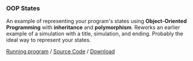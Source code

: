### OOP States

An example of representing your program's states using **Object-Oriented Programming** with **inheritance** and **polymorphism**. Reworks an earlier example of a simulation with a title, simulation, and ending. Probably the ideal way to represent your states.

[Running program](https://pippinbarr.github.io/cc/1/examples/structure/oop-states/) / [Source Code](https://github.com/pippinbarr/cart253-2020/tree/master/examples/structure/oop-states) / [Download](https://pippinbarr.github.io/cc/1/examples/structure/oop-states.zip)
